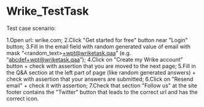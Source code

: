# Wrike_TestTask

Test case scenario:

1.Open url: wrike.com;
2.Click "Get started for free" button near "Login" button;
3.Fill in the email field with random generated value of email with mask “<random_text>+wpt@wriketask.qaa”
(e.g. “abcdef+wpt@wriketask.qaa”);
4.Click on "Create my Wrike account" button + check with assertion that you are moved to the next page;
5.Fill in the Q&A section at the left part of page (like random generated answers) + check with assertion that
your answers are submitted;
6.Click on "Resend email" + check it with assertion;
7.Check that section "Follow us" at the site footer contains the "Twitter" button that leads to the correct url and
has the correct icon.

